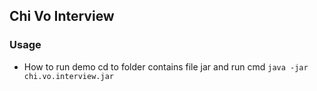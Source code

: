 ## Chi Vo Interview

### Usage 
* How to run demo cd to folder contains file jar and run cmd `java -jar chi.vo.interview.jar`
